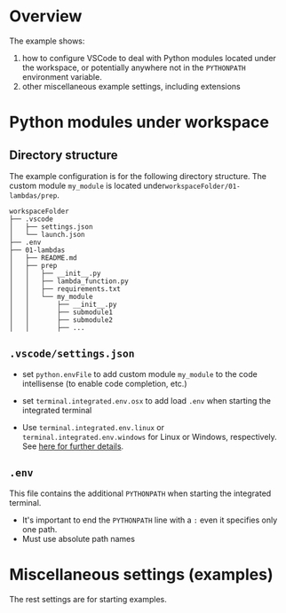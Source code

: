 # Overview

The example shows:

1. how to configure VSCode to deal with Python modules located under the workspace, or potentially anywhere not in the `PYTHONPATH` environment variable.
2. other miscellaneous example settings, including extensions

# Python modules under workspace

## Directory structure

The example configuration is for the following directory structure. The custom module `my_module` is located under`workspaceFolder/01-lambdas/prep`.


```
workspaceFolder
├── .vscode
│   ├── settings.json
│   └── launch.json
├── .env
├── 01-lambdas
│   ├── README.md
│   ├── prep
│   │   ├── __init__.py
│   │   ├── lambda_function.py
│   │   ├── requirements.txt
│   │   └── my_module
│   │       ├── __init__.py
│   │       ├── submodule1
│   │       ├── submodule2
│   │       ├── ...
```

## `.vscode/settings.json`

- set `python.envFile` to add custom module `my_module` to the code intellisense (to enable code completion, etc.)
- set `terminal.integrated.env.osx` to add load `.env` when starting the integrated terminal

- Use `terminal.integrated.env.linux` or `terminal.integrated.env.windows` for Linux or Windows, respectively. See [here for further details](https://vscode.readthedocs.io/en/latest/getstarted/settings/).

## `.env`

This file contains the additional `PYTHONPATH` when starting the integrated terminal.

- It's important to end the `PYTHONPATH` line with a `:` even it specifies only one path.
- Must use absolute path names


# Miscellaneous settings (examples)

The rest settings are for starting examples.
